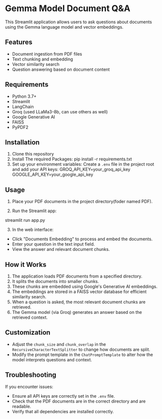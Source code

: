 # Gemma Model Document Q&A

This Streamlit application allows users to ask questions about documents using the Gemma language model and vector embeddings.

## Features

- Document ingestion from PDF files
- Text chunking and embedding
- Vector similarity search
- Question answering based on document content

## Requirements

- Python 3.7+
- Streamlit
- LangChain
- Groq (used LLaMa3-8b, can use others as well)
- Google Generative AI
- FAISS
- PyPDF2

## Installation

1. Clone this repository
2. Install The required Packages:
   pip install -r requirements.txt
3. Set up your environment variables:
   Create a `.env` file in the project root and add your API keys:
   GROQ_API_KEY=your_groq_api_key
   GOOGLE_API_KEY=your_google_api_key

## Usage

1. Place your PDF documents in the project directory(foder named PDF).

2. Run the Streamlit app:

streamlit run app.py

3. In the web interface:

- Click "Documents Embedding" to process and embed the documents.
- Enter your question in the text input field.
- View the answer and relevant document chunks.

## How it Works

1. The application loads PDF documents from a specified directory.
2. It splits the documents into smaller chunks.
3. These chunks are embedded using Google's Generative AI embeddings.
4. The embeddings are stored in a FAISS vector database for efficient similarity search.
5. When a question is asked, the most relevant document chunks are retrieved.
6. The Gemma model (via Groq) generates an answer based on the retrieved context.

## Customization

- Adjust the `chunk_size` and `chunk_overlap` in the `RecursiveCharacterTextSplitter` to change how documents are split.
- Modify the prompt template in the `ChatPromptTemplate` to alter how the model interprets questions and context.

## Troubleshooting

If you encounter issues:

- Ensure all API keys are correctly set in the `.env` file.
- Check that the PDF documents are in the correct directory and are readable.
- Verify that all dependencies are installed correctly.
